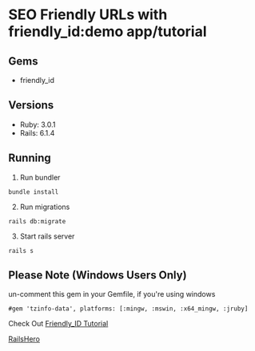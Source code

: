 # SEO Friendly URLs with friendly_id:demo app/tutorial

## Gems
* friendly_id

## Versions
* Ruby: 3.0.1
* Rails:  6.1.4


## Running
1. Run bundler
```
bundle install
```
2. Run migrations
```
rails db:migrate
```
3. Start rails server
```
rails s
```

## Please Note (Windows Users Only)
un-comment this gem in your Gemfile, if you're using windows
```
#gem 'tzinfo-data', platforms: [:mingw, :mswin, :x64_mingw, :jruby]
```


Check Out [Friendly_ID Tutorial](https://railshero.pw/416/seo-friendly-urls-with-friendly_id)

[RailsHero](https://railshero.pw)